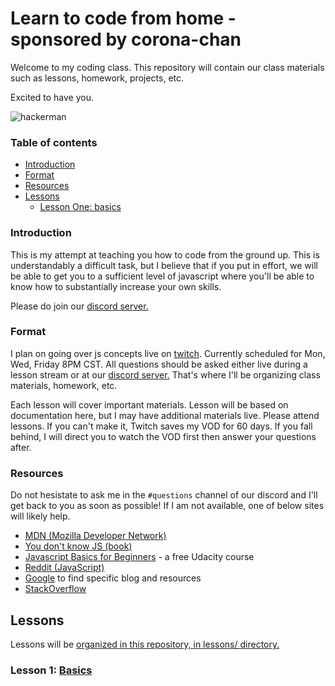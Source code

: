 # Learn to code from home - sponsored by corona-chan

Welcome to my coding class. This repository will contain our class materials such as lessons, homework, projects, etc.

Excited to have you.

![hackerman](https://i.kym-cdn.com/entries/icons/original/000/021/807/ig9OoyenpxqdCQyABmOQBZDI0duHk2QZZmWg2Hxd4ro.jpg)

### Table of contents

- [Introduction](#introduction)
- [Format](#format)
- [Resources](#resources)
- [Lessons](#lessons)
  * [Lesson One: basics](#lesson-1-basics)

### Introduction

This is my attempt at teaching you how to code from the ground up. This is understandably a difficult task, but I believe that if you put in effort, we will be able to get you to a sufficient level of javascript where you'll be able to know how to substantially increase your own skills.

Please do join our [discord server.](https://discord.gg/eYPgbp)

### Format

I plan on going over js concepts live on [twitch](https://twitch.tv/learnjs). Currently scheduled for Mon, Wed, Friday 8PM CST. All questions should be asked either live during a lesson stream or at our [discord server.](https://discord.gg/eYPgbp) That's where I'll be organizing class materials, homework, etc.

Each lesson will cover important materials. Lesson will be based on documentation here, but I may have additional materials live. Please attend lessons. If you can't make it, Twitch saves my VOD for 60 days. If you fall behind, I will direct you to watch the VOD first then answer your questions after.

### Resources

Do not hesistate to ask me in the `#questions` channel of our discord and I'll get back to you as soon as possible! If I am not available, one of below sites will likely help.

- [MDN (Mozilla Developer Network)](https://developer.mozilla.org/en-US/search?q=)
- [You don't know JS (book)](https://github.com/getify/You-Dont-Know-JS)
- [Javascript Basics for Beginners](https://www.udacity.com/course/javascript-basics--ud804) - a free Udacity course
- [Reddit (JavaScript)](https://www.reddit.com/r/javascript/)
- [Google](https://www.google.com/) to find specific blog and resources
- [StackOverflow](https://stackoverflow.com/questions/tagged/javascript)


## Lessons

Lessons will be [organized in this repository, in lessons/ directory.](https://github.com/riotcku/learntocode/blob/master/lessons/)

### Lesson 1: [Basics](https://github.com/riotcku/learntocode/blob/master/lessons/basics.md)
